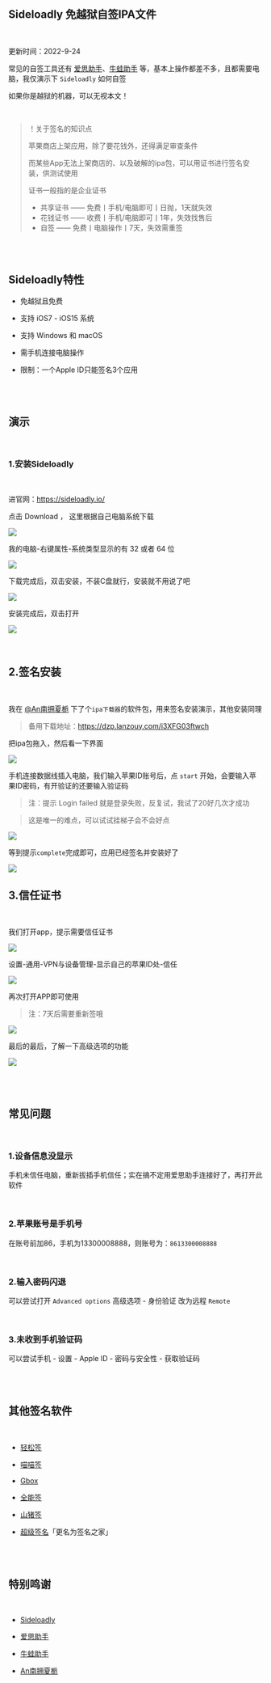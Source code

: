 ## Sideloadly 免越狱自签IPA文件

</br>

更新时间：2022-9-24

常见的自签工具还有 [爱思助手](https://www.i4.cn/)、[牛蛙助手](https://www.ios222.com/) 等，基本上操作都差不多，且都需要电脑，我仅演示下 `Sideloadly` 如何自签


如果你是越狱的机器，可以无视本文！

</br>

>！关于签名的知识点
>
>苹果商店上架应用，除了要花钱外，还得满足审查条件
>
>而某些App无法上架商店的、以及破解的ipa包，可以用证书进行签名安装，供测试使用
>
>证书一般指的是企业证书
>
>* 共享证书 —— 免费丨手机/电脑即可丨日抛，1天就失效
>* 花钱证书 —— 收费丨手机/电脑即可丨1年，失效找售后
>* 自签 —— 免费丨电脑操作丨7天，失效需重签
>



</br>
</br>

## Sideloadly特性


* 免越狱且免费

* 支持 iOS7 - iOS15 系统

* 支持 Windows 和 macOS

* 需手机连接电脑操作

* 限制：一个Apple ID只能签名3个应用

</br>
</br>

## 演示

</br>

### 1.安装Sideloadly
</br>

进官网：https://sideloadly.io/

点击 Download ， 这里根据自己电脑系统下载


![](https://ghproxy.com/https://raw.githubusercontent.com/Yiov/notes/main/Sideloadly/Sideloadly-01.png)

我的电脑-右键属性-系统类型显示的有 32 或者 64 位

![](https://ghproxy.com/https://raw.githubusercontent.com/Yiov/notes/main/Sideloadly/Sideloadly-02.png)


下载完成后，双击安装，不装C盘就行，安装就不用说了吧

![](https://ghproxy.com/https://raw.githubusercontent.com/Yiov/notes/main/Sideloadly/Sideloadly-03.png)


安装完成后，双击打开

![](https://ghproxy.com/https://raw.githubusercontent.com/Yiov/notes/main/Sideloadly/Sideloadly-04.png)


</br>

## 2.签名安装

</br>

我在 [@An南拥夏栀](https://www.nyxz166.cn/) 下了个`ipa下载器`的软件包，用来签名安装演示，其他安装同理

> 备用下载地址：https://dzp.lanzouy.com/i3XFG03ftwch

把ipa包拖入，然后看一下界面

![](https://ghproxy.com/https://raw.githubusercontent.com/Yiov/notes/main/Sideloadly/Sideloadly-05.png)


手机连接数据线插入电脑，我们输入苹果ID账号后，点 `start` 开始，会要输入苹果ID密码，有开验证的还要输入验证码

> 注：提示 Login failed 就是登录失败，反复试，我试了20好几次才成功

> 这是唯一的难点，可以试试挂梯子会不会好点

![](https://ghproxy.com/https://raw.githubusercontent.com/Yiov/notes/main/Sideloadly/Sideloadly-06.png)

等到提示`complete`完成即可，应用已经签名并安装好了

![](https://ghproxy.com/https://raw.githubusercontent.com/Yiov/notes/main/Sideloadly/Sideloadly-07.png)


## 3.信任证书

</br>

我们打开app，提示需要信任证书

![](https://ghproxy.com/https://raw.githubusercontent.com/Yiov/notes/main/Sideloadly/Sideloadly-08.png)


设置-通用-VPN与设备管理-显示自己的苹果ID处-信任

![](https://ghproxy.com/https://raw.githubusercontent.com/Yiov/notes/main/Sideloadly/Sideloadly-09.png)

再次打开APP即可使用

> 注：7天后需要重新签哦

![](https://ghproxy.com/https://raw.githubusercontent.com/Yiov/notes/main/Sideloadly/Sideloadly-10.png)


最后的最后，了解一下高级选项的功能


![](https://ghproxy.com/https://raw.githubusercontent.com/Yiov/notes/main/Sideloadly/Sideloadly-11.png)


</br>
</br>

## 常见问题

</br>


### 1.设备信息没显示

手机未信任电脑，重新拔插手机信任；实在搞不定用爱思助手连接好了，再打开此软件

</br>

### 2.苹果账号是手机号

在账号前加86，手机为13300008888，则账号为：`8613300008888`

</br>

### 2.输入密码闪退

可以尝试打开 `Advanced options` 高级选项 - 身份验证 改为远程 `Remote`

</br>

### 3.未收到手机验证码

可以尝试手机 - 设置 - Apple ID - 密码与安全性 - 获取验证码



</br>
</br>

## 其他签名软件

</br>

* [轻松签](https://esign.yyyue.xyz/)

* [喵喵签](https://amiao.app/)

* [Gbox](https://gbox.run/)

* [全能签](https://udid.nuosike.cn/sign/)

* [山猪签](https://www.shanzhuqian.com/)

* [超级签名](https://www.signhome.net/)「更名为签名之家」





</br>
</br>

## 特别鸣谢

</br>

* [Sideloadly](https://sideloadly.io/)

* [爱思助手](https://www.i4.cn/)

* [牛蛙助手](https://www.ios222.com/)

* [An南拥夏栀](https://www.nyxz166.cn/)
